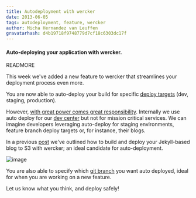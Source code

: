 ```yaml
---
title: Autodeployment with wercker
date: 2013-06-05
tags: autodeployment, feature, wercker
author: Micha Hernandez van Leuffen
gravatarhash: d4b19718f9748779d7cf18c6303dc17f
---
```


<h4 class="subheader">
Auto-deploying your application with wercker.
</h4>

READMORE

This week we've added a new feature to wercker that streamlines your deployment process even more.

You are now able to auto-deploy your build for specific [deploy targets](http://devcenter.wercker.com/articles/introduction/deployment.html) (dev, staging, production).

However, [with great power comes great responsibility](http://en.wikiquote.org/wiki/Stan_Lee). Internally we use auto deploy for our [dev center](http://devcenter.wercker.com) but not for mission critical services. We can imagine developers leveraging auto-deploy for staging environments, feature branch deploy targets or, for instance, their blogs.

In a previous [post](http://blog.wercker.com/2013/05/31/simplify-you-jekyll-publishing-process-with-wercker.html) we've outlined how to build and deploy your Jekyll-based blog to S3 with wercker; an ideal candidate for auto-deployment.

![image](http://f.cl.ly/items/2R1a1Y3V0r3k2A2j3U0P/Screen%20Shot%202013-06-03%20at%203.18.49%20PM.png)

You are also able to specify which [git branch](http://git-scm.com/book/en/Git-Branching-Basic-Branching-and-Merging) you want auto deployed, ideal for when you are working on a new feature.

Let us know what you think, and deploy safely!